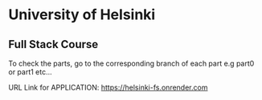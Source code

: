 # University of Helsinki

## Full Stack Course

To check the parts, go to the corresponding branch of each part e.g part0 or part1 etc...


URL Link for APPLICATION:
https://helsinki-fs.onrender.com